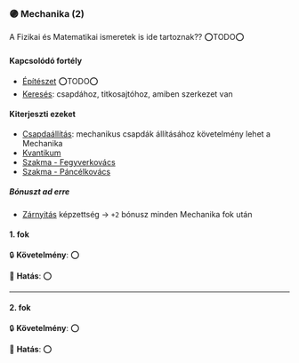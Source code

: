 ### 🟣 Mechanika (2)

A Fizikai és Matematikai ismeretek is ide tartoznak?? ⭕TODO⭕

#### Kapcsolódó fortély

- [Építészet](epiteszet.md) ⭕TODO⭕
- [Keresés](kereses.md): csapdához, titkosajtóhoz, amiben szerkezet van

#### Kiterjeszti ezeket

- [Csapdaállítás](../kepzettsegek.szekunder/csapdaallitas.md): mechanikus csapdák állításához követelmény lehet a Mechanika
- [Kvantikum](../kepzettsegek.szekunder/kvantikum.md)
- [Szakma - Fegyverkovács](../kepzettsegek.szekunder/szakma.md)
- [Szakma - Páncélkovács](../kepzettsegek.szekunder/szakma.md)

##### Bónuszt ad erre

- [Zárnyitás](../kepzettsegek.szekunder/zarnyitas.md) képzettség → `+2` bónusz minden Mechanika fok után

#### 1. fok

🔒 **Követelmény**: ⭕

🌟 **Hatás**: ⭕

---
#### 2. fok

🔒 **Követelmény**: ⭕

🌟 **Hatás**: ⭕
